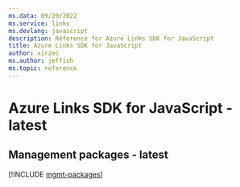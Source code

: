 ```yaml
---
ms.data: 09/29/2022
ms.service: links
ms.devlang: javascript
description: Reference for Azure Links SDK for JavaScript
title: Azure Links SDK for JavaScript
author: xirzec
ms.author: jeffish
ms.topic: reference
---
```

# Azure Links SDK for JavaScript - latest

## Management packages - latest
[!INCLUDE [mgmt-packages](links-mgmt-index.md)]